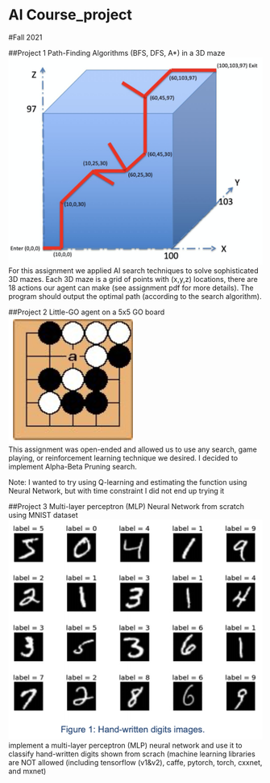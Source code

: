 # AI Course_project

#Fall 2021

##Project 1
Path-Finding Algorithms (BFS, DFS, A\*) in a 3D maze <br />
![3D Maze](./image/3D_maze.png)
<br />
For this assignment we applied AI search techniques to solve sophisticated 3D mazes. Each 3D maze is a grid of points with (x,y,z) locations, there are 18 actions our agent can make (see assignment pdf for more details). The program should output the optimal path (according to the search algorithm).

##Project 2
Little-GO agent on a 5x5 GO board <br />
![Little-GO Board](./image/little_GO.png)
<br />
This assignment was open-ended and allowed us to use any search, game playing, or reinforcement learning technique we desired. I decided to implement Alpha-Beta Pruning search.

Note: I wanted to try using Q-learning and estimating the function using Neural Network, but with time constraint I did not end up trying it

##Project 3
Multi-layer perceptron (MLP) Neural Network from scratch using MNIST dataset
<br />
![MNIST](./image/mnist.png)
<br />
implement a multi-layer perceptron (MLP) neural network and use it to classify hand-written digits shown from scrach (machine learning libraries are NOT allowed (including
tensorflow (v1&v2), caffe, pytorch, torch, cxxnet, and mxnet)
